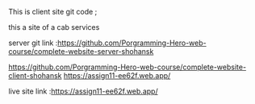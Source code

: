 This is client site git code ;

this a site of a cab services

server git link :https://github.com/Porgramming-Hero-web-course/complete-website-server-shohansk

https://github.com/Porgramming-Hero-web-course/complete-website-client-shohansk https://assign11-ee62f.web.app/

live site link :https://assign11-ee62f.web.app/
